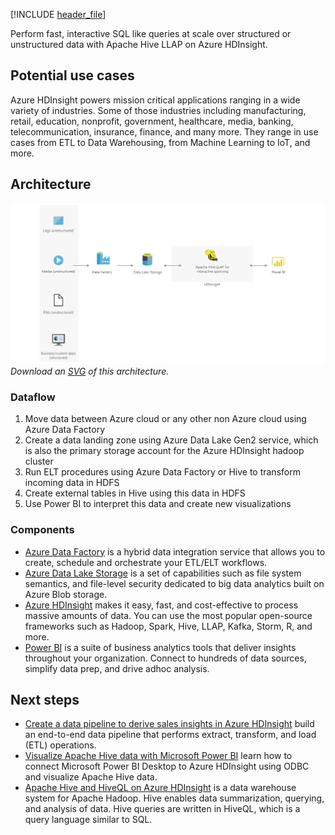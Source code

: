 [!INCLUDE [header_file](../../../includes/sol-idea-header.md)]

Perform fast, interactive SQL like queries at scale over structured or unstructured data with Apache Hive LLAP on Azure HDInsight.

## Potential use cases

Azure HDInsight powers mission critical applications ranging in a wide variety of industries. Some of those industries including manufacturing, retail, education, nonprofit, government, healthcare, media, banking, telecommunication, insurance, finance, and many more. They range in use cases from ETL to Data Warehousing, from Machine Learning to IoT, and more.

## Architecture

![Architecture Diagram](../media/interactive-querying-with-hdinsight.png)
*Download an [SVG](../media/interactive-querying-with-hdinsight.svg) of this architecture.*

### Dataflow

1. Move data between Azure cloud or any other non Azure cloud using Azure Data Factory
1. Create a data landing zone using Azure Data Lake Gen2 service, which is also the primary storage account for the Azure HDInsight hadoop cluster
1. Run ELT procedures using Azure Data Factory or Hive to transform incoming data in HDFS
1. Create external tables in Hive using this data in HDFS
1. Use Power BI to interpret this data and create new visualizations

### Components

* [Azure Data Factory](/azure/data-factory/introduction) is a hybrid data integration service that allows you to create, schedule and orchestrate your ETL/ELT workflows.
* [Azure Data Lake Storage](/azure/storage/blobs/data-lake-storage-introduction) is a set of capabilities such as file system semantics, and file-level security dedicated to big data analytics built on Azure Blob storage.
* [Azure HDInsight](/azure/hdinsight/hdinsight-overview) makes it easy, fast, and cost-effective to process massive amounts of data. You can use the most popular open-source frameworks such as Hadoop, Spark, Hive, LLAP, Kafka, Storm, R, and more.
* [Power BI](/power-bi/fundamentals/power-bi-overview) is a suite of business analytics tools that deliver insights throughout your organization. Connect to hundreds of data sources, simplify data prep, and drive adhoc analysis.

## Next steps

* [Create a data pipeline to derive sales insights in Azure HDInsight](/azure/hdinsight/hdinsight-sales-insights-etl) build an end-to-end data pipeline that performs extract, transform, and load (ETL) operations.
* [Visualize Apache Hive data with Microsoft Power BI](/azure/hdinsight/hadoop/apache-hadoop-connect-hive-power-bi) learn how to connect Microsoft Power BI Desktop to Azure HDInsight using ODBC and visualize Apache Hive data.
* [Apache Hive and HiveQL on Azure HDInsight](/azure/hdinsight/hadoop/hdinsight-use-hive) is a data warehouse system for Apache Hadoop. Hive enables data summarization, querying, and analysis of data. Hive queries are written in HiveQL, which is a query language similar to SQL.
